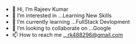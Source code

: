 - 👋 Hi, I’m Rajeev Kumar
- 👀 I’m interested in ...Learning New Skills  
- 🌱 I’m currently learning ...FullStack Devlopment
- 💞️ I’m looking to collaborate on ...Google
- 📫 How to reach me ...rk488296@gmail.com

<!---
70049/70049 is a ✨ special ✨ repository because its `README.md` (this file) appears on your GitHub profile.
You can click the Preview link to take a look at your changes.
--->
